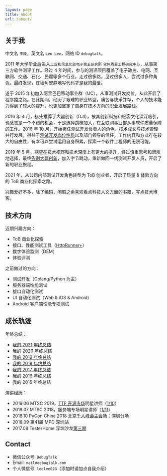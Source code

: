 ```yaml
---
layout: page
title: About
url: /about/
---
```


## 关于我

中文名 `李隆`，英文名 `Leo Lee`，网络 ID `debugtalk`。

2011 年大学毕业后进入`工业和信息化部电子第五研究所` `软件质量工程研究中心`，从事第三方软件测评工作。经过 4 年时间，参与的测评项目覆盖了电子政务、电网、互联网、交通、石化、民爆等多个行业，走过很多路，见过很多人，尝试过多种角色，最终发现，在墙角安静地写代码才是我的最爱。

遂于 2015 年初加入阿里巴巴移动事业群（UC），从事测试开发岗位，从此开启了程序猿之路。在此期间，经历了艰难的职业转型，痛苦与快乐并存，个人的技术能力得到了较大的提升，也更加坚定了自身在技术方向的职业发展路线。

2016 年 4 月，猎头推荐了大疆创新（DJI），被其创新科技和极客文化深深吸引，也感觉是一个不错的机会，于是选择跳槽加入，在互联网事业部从事软件质量保障的工作。2016 年 10 月，开始担任测试开发负责人的角色，技术成长与技术管理并行发展。得益于[测试开发岗位性质][1]以及部门领导的信任，工作内容和方式存在较大的自由性，有幸可以尝试运用自身积累，探索一个软件工程师的无限可能。

2019 年 5 月，期望在技术视野和技术深度上有更大的提升，经过慎重思考和艰难地选择，最终[告别大疆创新][2]，加入字节跳动，重新做回一线测试开发人员，开启了新的职业旅程。

2021 年，从公司内部测试开发角色转型为 ToB 创业者，开启了质量 & 体验方向的 ToB 商业化探索之路。

兴趣爱好不多，除了编码，闲暇之余喜欢看点科技人文方面的书籍，写点技术博客。


## 技术方向

近期兴趣方向：

- ToB 商业化探索
- 接口、性能测试工具（[HttpRunner+]）
- 数字体验监测（DEM）
- 体验评测

之前做过的方向：

- 测试开发（Golang/Python 为主）
- 服务器端性能测试
- 接口自动化测试
- UI 自动化测试（Web & iOS & Android）
- Android 客户端性能专项测试


## 成长轨迹

年终总结：

- [我的 2021 年终总结](/post/my-2021-summary)
- [我的 2020 年终总结](/post/my-2020-summary)
- [我的 2019 年终总结](/post/my-2019-summary)
- [我的 2018 年终总结](/post/my-2018-summary)
- [我的 2017 年终总结](/post/my-2017-summary)
- [我的 2016 年终总结](/post/my-2016-summary)
- 我的 2015 年终总结

演讲经历：

- 2019.06 MTSC 2019，[TTF 开源专场][3]明星讲师（[1/10][MTSC2019-rank]）
- 2018.07 MTSC 2018，服务端专场明星讲师（[1/11][MTSC2018-rank]）
- 2018.10 PyCon China 2018 北京[千人峰会主会场][4]；深圳分场
- 2018.09 第41届·MPD 深圳站
- 2017.08 TesterHome 深圳沙龙[第三期][TesterHome-salon-sz-3]


## Contact

- 微信公众号: `DebugTalk`
- Email: `mail#debugtalk.com`
- 个人微信号: `leolee023`（添加时请加点自我介绍）


[1]: /post/SDET-Value-Measurement
[2]: /post/dji-graduated
[3]: /post/MTSC-2019
[4]: /post/pycon-china-2018
[HttpRunner+]: https://github.com/httprunner/hrp
[TesterHome-salon-sz-3]: https://testerhome.com/topics/9755
[MTSC2019-rank]: https://testerhome.com/topics/20059
[MTSC2018-rank]: https://testerhome.com/topics/15163
